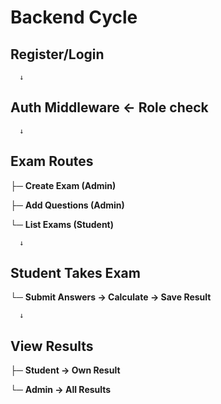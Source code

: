 # Backend Cycle

## Register/Login 
      ↓
## Auth Middleware  ← Role check
      ↓
## Exam Routes 
   ├─ **Create Exam (Admin)**

   ├─ **Add Questions (Admin)**

   └─ **List Exams (Student)**

      ↓

## Student Takes Exam 
   └─ **Submit Answers → Calculate → Save Result**
   
      ↓
## View Results 
   ├─ **Student → Own Result**

   └─ **Admin → All Results**